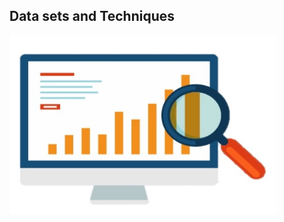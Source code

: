 ## Data sets and Techniques

<img src="https://raw.githubusercontent.com/rchevarria/NYCEnvironCovidData/gh-pages/Data1.jpg" width="426" height="286" align="center"> 

